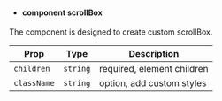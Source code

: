 - #### component scrollBox

The component is designed to create custom scrollBox.

| Prop        | Type     | Description                |
| ----------- | -------- | -------------------------- |
| `children`  | `string` | required, element children |
| `className` | `string` | option, add custom styles  |
